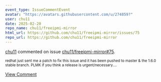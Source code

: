 ```yaml
---
event_type: IssueCommentEvent
avatar: "https://avatars.githubusercontent.com/u/274859?"
user: chu11
date: 2025-02-20
repo_name: chu11/freeipmi-mirror
html_url: https://github.com/chu11/freeipmi-mirror/issues/75
repo_url: https://github.com/chu11/freeipmi-mirror
---
```


<a href='https://github.com/chu11' target='_blank'>chu11</a> commented on issue <a href='https://github.com/chu11/freeipmi-mirror/issues/75' target='_blank'>chu11/freeipmi-mirror#75</a>.

<small>redhat just sent me a patch to fix this issue and it has been pushed to master & the 1.6.0 stable branch.  PLMK if you think a release is urgent/necessary....</small>

<a href='https://github.com/chu11/freeipmi-mirror/issues/75' target='_blank'>View Comment</a>
